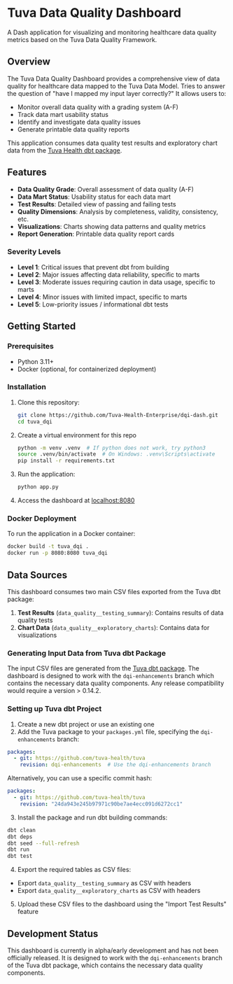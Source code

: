 # Tuva Data Quality Dashboard

A Dash application for visualizing and monitoring healthcare data quality metrics based on the Tuva Data Quality 
Framework.

## Overview

The Tuva Data Quality Dashboard provides a comprehensive view of data quality for healthcare data mapped to the Tuva 
Data Model. Tries to answer the question of "have I mapped my input layer correctly?" It allows users to:

- Monitor overall data quality with a grading system (A-F)
- Track data mart usability status
- Identify and investigate data quality issues
- Generate printable data quality reports

This application consumes data quality test results and exploratory chart data from 
the [Tuva Health dbt package](https://github.com/tuva-health/tuva).

## Features

- **Data Quality Grade**: Overall assessment of data quality (A-F)
- **Data Mart Status**: Usability status for each data mart
- **Test Results**: Detailed view of passing and failing tests
- **Quality Dimensions**: Analysis by completeness, validity, consistency, etc.
- **Visualizations**: Charts showing data patterns and quality metrics
- **Report Generation**: Printable data quality report cards

### Severity Levels
-  **Level 1**: Critical issues that prevent dbt from building  
-  **Level 2**: Major issues affecting data reliability, specific to marts  
-  **Level 3**: Moderate issues requiring caution in data usage, specific to marts  
-  **Level 4**: Minor issues with limited impact, specific to marts  
-  **Level 5**: Low-priority issues / informational dbt tests

## Getting Started

### Prerequisites

- Python 3.11+
- Docker (optional, for containerized deployment)

### Installation

1. Clone this repository:
   ```bash
   git clone https://github.com/Tuva-Health-Enterprise/dqi-dash.git
   cd tuva_dqi
   ```
2. Create a virtual environment for this repo
    ```bash
    python -m venv .venv  # If python does not work, try python3
    source .venv/bin/activate  # On Windows: .venv\Scripts\activate
    pip install -r requirements.txt
    ```
3.	Run the application:
    ```bash
    python app.py
    ```
4. Access the dashboard at [localhost:8080](http://localhost:8080)

### Docker Deployment
To run the application in a Docker container:
```bash
docker build -t tuva_dqi .
docker run -p 8080:8080 tuva_dqi
```
## Data Sources
This dashboard consumes two main CSV files exported from the Tuva dbt package:
	
1.	**Test Results** (`data_quality__testing_summary`): Contains results of data quality tests
2.	**Chart Data** (`data_quality__exploratory_charts`): Contains data for visualizations

### Generating Input Data from Tuva dbt Package

The input CSV files are generated from the [Tuva dbt package](https://github.com/tuva-health/tuva). The dashboard is
designed to work with the `dqi-enhancements` branch which contains the necessary data quality components. 
Any release compatibility would require a version > 0.14.2.

### Setting up Tuva dbt Project

1. Create a new dbt project or use an existing one
2.	Add the Tuva package to your `packages.yml` file, specifying the `dqi-enhancements` branch:
```yml
packages:
  - git: https://github.com/tuva-health/tuva
    revision: dqi-enhancements  # Use the dqi-enhancements branch
```
Alternatively, you can use a specific commit hash:
```yml
packages:
  - git: https://github.com/tuva-health/tuva
    revision: "24da943e245b97971c90be7ae4ecc091d6272cc1"
```
3.	Install the package and run dbt building commands:
```bash
dbt clean
dbt deps
dbt seed --full-refresh
dbt run
dbt test
```

4.	Export the required tables as CSV files:
* Export `data_quality__testing_summary` as CSV with headers
* Export `data_quality__exploratory_charts` as CSV with headers
5.	Upload these CSV files to the dashboard using the "Import Test Results" feature

## Development Status
This dashboard is currently in alpha/early development and has not been officially released. It is designed to work 
with the `dqi-enhancements` branch of the Tuva dbt package, which contains the necessary data quality components.
